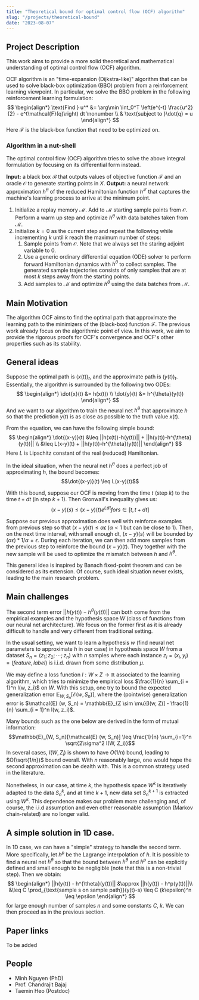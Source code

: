 ```yaml
---
title: "Theoretical bound for optimal control flow (OCF) algorithm"
slug: "/projects/theoretical-bound"
date: "2023-08-07"
---
```

## Project Description
This work aims to provide a more solid theoretical and mathematical understanding of optimal control flow (OCF) algorithm.

OCF algorithm is an "time-expansion (Dijkstra-like)" algorithm that can be used to solve black-box optimization (BBO) problem from a reinforcement learning viewpoint. In particular, we solve the BBO problem in the following reinforcement learning formulation:  
$$
\begin{align*}
\text{Find } u^* &= \arg\min \int_0^T \left(e^{-t} \frac{u^2}{2} - e^t\mathcal{F}(q)\right) dt \nonumber \\
& \text{subject to }\dot{q} = u
\end{align*}
$$
Here $\mathcal{F}$ is the black-box function that need to be optimized on.

### Algorithm in a nut-shell
The optimal control flow (OCF) algorithm tries to solve the above integral formulation by focusing on its differential form instead.

**Input:** a black box $\mathcal{B}$ that outputs values of objective function $\mathcal{F}$ and an oracle $\mathcal{O}$ to generate starting points in $X$.
**Output:** a neural network approximation $h^{\theta}$ of the reduced Hamiltonian function $h^{\mathcal{F}}$ that captures the machine's learning process to arrive at the minimum point.

1. Initialize a replay memory $\mathcal{M}$. Add to $\mathcal{M}$ starting sample points from $\mathcal{O}$. Perform a warm up step and optimize $h^{\theta}$ with data batches taken from $\mathcal{M}$.
2. Initialize $k = 0$ as the current step and repeat the following while incrementing $k$ until $k$ reach the maximum number of steps:
    1. Sample points from $\mathcal{O}$. Note that we always set the staring adjoint variable to $0$.
    2. Use a generic ordinary differential equation (ODE) solver to perform forward Hamiltonian dynamics with $h^{\theta}$ to collect samples. The generated sample trajectories consists of only samples that are at most $k$ steps away from the starting points.
    3. Add samples to $\mathcal{M}$ and optimize $h^{\theta}$ using the data batches from $\mathcal{M}$.

## Main Motivation
The algorithm OCF aims to find the optimal path that approximate the learning path to the minimizers of the (black-box) function $\mathcal{F}$. The previous work already focus on the algorithmic point of view. In this work, we aim to provide the rigorous proofs for OCF's convergence and OCF's other properties such as its stability.

## General ideas
Suppose the optimal path is $(x(t))_t$, and the approximate path is $(y(t))_t$. Essentially, the algorithm is surrounded by the following two ODEs:
$$
\begin{align*}
\dot{x}(t) &= h(x(t)) \\
\dot{y}(t) &= h^{\theta}(y(t))
\end{align*}
$$
And we want to our algorithm to train the neural net $h^{\theta}$ that approximate $h$ so that the prediction $y(t)$ is as close as possible to the truth value $x(t)$.

From the equation, we can have the following simple bound:
$$
\begin{align*}
\dot{(x-y)}(t) &\leq ||h(x(t))-h(y(t))|| + ||h(y(t))-h^{\theta}(y(t))|| \\
&\leq L(x-y)(t) + ||h(y(t))-h^{\theta}(y(t))||
\end{align*}
$$
Here $L$ is Lipschitz constant of the real (reduced) Hamiltonian.

In the ideal situation, when the neural net $h^{\theta}$ does a perfect job of approximating $h$, the bound becomes:
$$\dot{(x-y)}(t) \leq L(x-y)(t)$$

With this bound, suppose our OCF is moving from the time $t$ (step $k$) to the time $t+dt$ (in step $k+1$). Then Gronwall's inequality gives us:
$$(x-y)(s) \leq (x-y)(t) e^{Ldt} for s \in [t, t+dt]$$

Suppose our previous approximation does well with reinforce examples from previous step so that $(x-y)(t) \leq \alpha\epsilon$ ($\alpha < 1$ but can be close to 1). Then, on the next time interval, with small enough dt, $(x-y)(s)$ will be bounded by $(\alpha\epsilon) * 1/\alpha= \epsilon$. During each iteration, we can then add more samples from the previous step to reinforce the bound $(x-y)(t)$. They together with the new sample will be used to optimize the mismatch between $h$ and $h^{\theta}$. 

This general idea is inspired by Banach fixed-point theorem and can be considered as its extension. Of course, such ideal situation never exists, leading to the main research problem.

## Main challenges
The second term error $||h(y(t))-h^{\theta}(y(t))||$ can both come from the empirical examples and the hypothesis space $W$ (class of functions from our neural net architecture). We focus on the former first as it is already difficult to handle and very different from traditional setting.

In the usual setting, we want to learn a hypothesis $w$ (find neural net parameters to approximate $h$ in our case) in hypothesis space $W$ from a dataset $S_n = (z_1; z_2; \cdots ; z_n)$ with $n$ samples where each instance $z_i = (x_i, y_i) = (feature, label)$ is i.i.d. drawn from some distribution $\mu$. 

We may define a loss function $l: W \times Z \to \mathbb{R}$ associated to the learning algorithm, which tries to minimize the empirical loss $\frac{1}{n} \sum_{i = 1}^n l(w, z_i)$ on $W$. With this setup, one try to bound the expected generalization error $\mathbb{E}_{W, S_n}[\mathcal{E} (w, S_n)]$, where the (pointwise) generalization error is $\mathcal{E} (w, S_n) = \mathbb{E}_{Z \sim \mu}[l(w, Z)] - \frac{1}{n} \sum_{i = 1}^n l(w, z_i)$. 

Many bounds such as the one below are derived in the form of mutual information:
$$\mathbb{E}_{W, S_n}[\mathcal{E} (w, S_n)] \leq \frac{1}{n} \sum_{i=1}^n \sqrt{2\sigma^2 I(W, Z_i)}$$
In several cases, $I(W, Z_i)$ is shown to have $O(1/n)$ bound, leading to $O(\sqrt{1/n})$ bound overall. With $n$ reasonably large, one would hope the second approximation can be dealth with. This is a common strategy used in the literature.

Nonetheless, in our case, at time $k$, the hypothesis space $W^k$ is iteratively adapted to the data $S_n^k$, and at time $k+1$, new data set $S_n^{k+1}$ is extracted using $W^k$. This dependence makes our problem more challenging and, of course, the i.i.d assumption and even other reasonable assumption (Markov chain-related) are no longer valid.

## A simple solution in 1D case.
In 1D case, we can have a "simple" strategy to handle the second term. More specifically, let $h^p$ be the Lagrange interpolation of $h$. It is possible to find a neural net $h^{\theta}$ so that the bound between $h^{\theta}$ and $h^p$ can be explicitly defined and small enough to be negligible (note that this is a non-trivial step). Then we obtain:
$$
\begin{align*}
||h(y(t)) - h^{\theta}(y(t))|| &\approx ||h(y(t)) - h^p(y(t))||\\
&\leq C \prod_{\text{sample s on sample path}}(y(t)-s) \leq C (k\epsilon)^n \leq \epsilon
\end{align*}
$$
for large enough number of samples $n$ and some constants $C$, $k$. We can then proceed as in the previous section.

## Paper links
To be added

## People
* Minh Nguyen (PhD)
* Prof. Chandrajit Bajaj
* Taemin Heo (Postdoc)